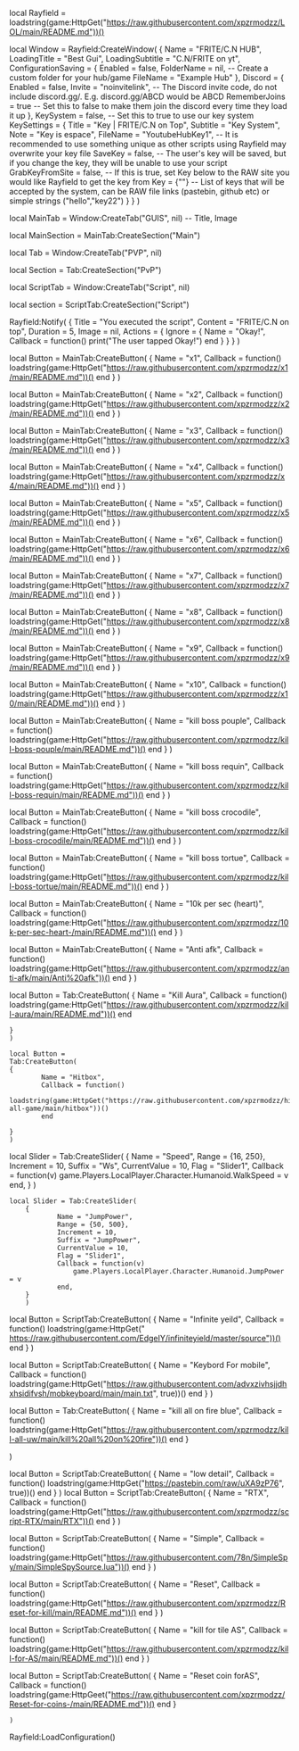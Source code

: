 local Rayfield = loadstring(game:HttpGet("https://raw.githubusercontent.com/xpzrmodzz/LOL/main/README.md"))()

local Window =
    Rayfield:CreateWindow(
    {
        Name = "FRITE/C.N HUB",
        LoadingTitle = "Best Gui",
        LoadingSubtitle = "C.N/FRITE on yt",
        ConfigurationSaving = {
            Enabled = false,
            FolderName = nil, -- Create a custom folder for your hub/game
            FileName = "Example Hub"
        },
        Discord = {
            Enabled = false,
            Invite = "noinvitelink", -- The Discord invite code, do not include discord.gg/. E.g. discord.gg/ABCD would be ABCD
            RememberJoins = true -- Set this to false to make them join the discord every time they load it up
        },
        KeySystem = false, -- Set this to true to use our key system
        KeySettings = {
            Title = "Key | FRITE/C.N on Top",
            Subtitle = "Key System",
            Note = "Key is espace",
            FileName = "YoutubeHubKey1", -- It is recommended to use something unique as other scripts using Rayfield may overwrite your key file
            SaveKey = false, -- The user's key will be saved, but if you change the key, they will be unable to use your script
            GrabKeyFromSite = false, -- If this is true, set Key below to the RAW site you would like Rayfield to get the key from
            Key = {""} -- List of keys that will be accepted by the system, can be RAW file links (pastebin, github etc) or simple strings ("hello","key22")
        }
    }
)

local MainTab = Window:CreateTab("GUIS", nil) -- Title, Image

local MainSection = MainTab:CreateSection("Main")

local Tab = Window:CreateTab("PVP", nil)

local Section = Tab:CreateSection("PvP")

local ScriptTab = Window:CreateTab("Script", nil)

local section = ScriptTab:CreateSection("Script")


Rayfield:Notify(
    {
        Title = "You executed the script",
        Content = "FRITE/C.N on top",
        Duration = 5,
        Image = nil,
        Actions = {
            Ignore = {
                Name = "Okay!",
                Callback = function()
                    print("The user tapped Okay!")
                end
            }
        }
    }
)

local Button =
    MainTab:CreateButton(
    {
        Name = "x1",
        Callback = function()
            loadstring(game:HttpGet("https://raw.githubusercontent.com/xpzrmodzz/x1/main/README.md"))()
        end
    }
)


local Button =
    MainTab:CreateButton(
    {
        Name = "x2",
        Callback = function()
            loadstring(game:HttpGet("https://raw.githubusercontent.com/xpzrmodzz/x2/main/README.md"))()
        end
    }
)


local Button =
    MainTab:CreateButton(
    {
        Name = "x3",
        Callback = function()
            loadstring(game:HttpGet("https://raw.githubusercontent.com/xpzrmodzz/x3/main/README.md"))()
        end
    }
)


local Button =
    MainTab:CreateButton(
    {
        Name = "x4",
        Callback = function()
            loadstring(game:HttpGet("https://raw.githubusercontent.com/xpzrmodzz/x4/main/README.md"))()
        end
    }
)


local Button =
    MainTab:CreateButton(
    {
        Name = "x5",
        Callback = function()
            loadstring(game:HttpGet("https://raw.githubusercontent.com/xpzrmodzz/x5/main/README.md"))()
        end
    }
)


local Button =
    MainTab:CreateButton(
    {
        Name = "x6",
        Callback = function()
            loadstring(game:HttpGet("https://raw.githubusercontent.com/xpzrmodzz/x6/main/README.md"))()
        end
    }
)


local Button =
    MainTab:CreateButton(
    {
        Name = "x7",
        Callback = function()
            loadstring(game:HttpGet("https://raw.githubusercontent.com/xpzrmodzz/x7/main/README.md"))()
        end
    }
)


local Button =
    MainTab:CreateButton(
    {
        Name = "x8",
        Callback = function()
            loadstring(game:HttpGet("https://raw.githubusercontent.com/xpzrmodzz/x8/main/README.md"))()
        end
    }
)


local Button =
    MainTab:CreateButton(
    {
        Name = "x9",
        Callback = function()
            loadstring(game:HttpGet("https://raw.githubusercontent.com/xpzrmodzz/x9/main/README.md"))()
        end
    }
)


local Button =
    MainTab:CreateButton(
    {
        Name = "x10",
        Callback = function()
            loadstring(game:HttpGet("https://raw.githubusercontent.com/xpzrmodzz/x10/main/README.md"))()
        end
    }
)

local Button =
    MainTab:CreateButton(
    {
        Name = "kill boss pouple",
        Callback = function()
            loadstring(game:HttpGet("https://raw.githubusercontent.com/xpzrmodzz/kill-boss-pouple/main/README.md"))()
        end
    }
)

local Button =
    MainTab:CreateButton(
    {
        Name = "kill boss requin",
        Callback = function()
            loadstring(game:HttpGet("https://raw.githubusercontent.com/xpzrmodzz/kill-boss-requin/main/README.md"))()
        end
    }
)

local Button =
    MainTab:CreateButton(
    {
        Name = "kill boss crocodile",
        Callback = function()
            loadstring(game:HttpGet("https://raw.githubusercontent.com/xpzrmodzz/kill-boss-crocodile/main/README.md"))()
        end
    }
)

local Button =
    MainTab:CreateButton(
    {
        Name = "kill boss tortue",
        Callback = function()
            loadstring(game:HttpGet("https://raw.githubusercontent.com/xpzrmodzz/kill-boss-tortue/main/README.md"))()
        end
    }
)

local Button =
    MainTab:CreateButton(
    {
        Name = "10k per sec (heart)",
        Callback = function()
            loadstring(game:HttpGet("https://raw.githubusercontent.com/xpzrmodzz/10k-per-sec-heart-/main/README.md"))()
        end
    }
)

local Button =
    MainTab:CreateButton(
    {
        Name = "Anti afk",
        Callback = function()
            loadstring(game:HttpGet("https://raw.githubusercontent.com/xpzrmodzz/anti-afk/main/Anti%20afk"))()
        end
    }
    )

   
local Button =
    Tab:CreateButton(
    {
            Name = "Kill Aura",
            Callback = function()
                loadstring(game:HttpGet("https://raw.githubusercontent.com/xpzrmodzz/kill-aura/main/README.md"))()
            end

    }
    )
    
    local Button =
    Tab:CreateButton(
    {
            Name = "Hitbox",
            Callback = function()
                loadstring(game:HttpGet("https://raw.githubusercontent.com/xpzrmodzz/hitbox-all-game/main/hitbox"))()
            end

    }
    )
    

local Slider = Tab:CreateSlider(
    {
            Name = "Speed",
            Range = {16, 250},
            Increment = 10,
            Suffix = "Ws",
            CurrentValue = 10,
            Flag = "Slider1",
            Callback = function(v)
                game.Players.LocalPlayer.Character.Humanoid.WalkSpeed = v
            end,
    }
    )

    local Slider = Tab:CreateSlider(
        {
                Name = "JumpPower",
                Range = {50, 500},
                Increment = 10,
                Suffix = "JumpPower",
                CurrentValue = 10,
                Flag = "Slider1",
                Callback = function(v)
                    game.Players.LocalPlayer.Character.Humanoid.JumpPower = v
                end,
        }
        )
    

local Button =
ScriptTab:CreateButton(
    {
        Name = "Infinite yeild",
        Callback = function()
            loadstring(game:HttpGet("  https://raw.githubusercontent.com/EdgeIY/infiniteyield/master/source"))()
        end
    }
)

local Button = 
ScriptTab:CreateButton(
    {
        Name = "Keybord For mobile",
        Callback = function()
            loadstring(game:HttpGet("https://raw.githubusercontent.com/advxzivhsjjdhxhsidifvsh/mobkeyboard/main/main.txt", true))()
        end
    }
)

local Button = 
Tab:CreateButton(
    {
        Name = "kill all on fire blue",
        Callback = function()
            loadstring(game:HttpGet("https://raw.githubusercontent.com/xpzrmodzz/kill-all-uw/main/kill%20all%20on%20fire"))()
        end
    }

)

local Button = 
ScriptTab:CreateButton(
    {
        Name = "low detail",
        Callback = function()
            loadstring(game:HttpGet("https://pastebin.com/raw/uXA9zP76", true))()
        end
    }
)
local Button =
    ScriptTab:CreateButton(
    {
        Name = "RTX",
        Callback = function()
            loadstring(game:HttpGet("https://raw.githubusercontent.com/xpzrmodzz/script-RTX/main/RTX"))()
        end
    }
)

local Button =
    ScriptTab:CreateButton(
    {
        Name = "Simple",
        Callback = function()
            loadstring(game:HttpGet("https://raw.githubusercontent.com/78n/SimpleSpy/main/SimpleSpySource.lua"))()
        end
    }
)

local Button =
    ScriptTab:CreateButton(
        {
            Name = "Reset",
            Callback = function()
                loadstring(game:HttpGet("https://raw.githubusercontent.com/xpzrmodzz/Reset-for-kill/main/README.md"))()
            end
    }
)

local Button = 
    ScriptTab:CreateButton(
        {
            Name = "kill for tile AS",
            Callback = function()
                loadstring(game:HttpGet("https://raw.githubusercontent.com/xpzrmodzz/kill-for-AS/main/README.md"))()
            end
        }
    )

local Button = 
    ScriptTab:CreateButton(
        {
            Name = "Reset coin forAS",
            Callback = function()
                loadstring(game:HttpGeet("https://raw.githubusercontent.com/xpzrmodzz/Reset-for-coins-/main/README.md"))()
            end
        }
     
    )

Rayfield:LoadConfiguration()

